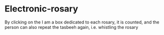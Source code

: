 # Electronic-rosary
By clicking on the I am a box dedicated to each rosary, it is counted, and the person can also repeat the tasbeeh again, i.e. whistling the rosary

